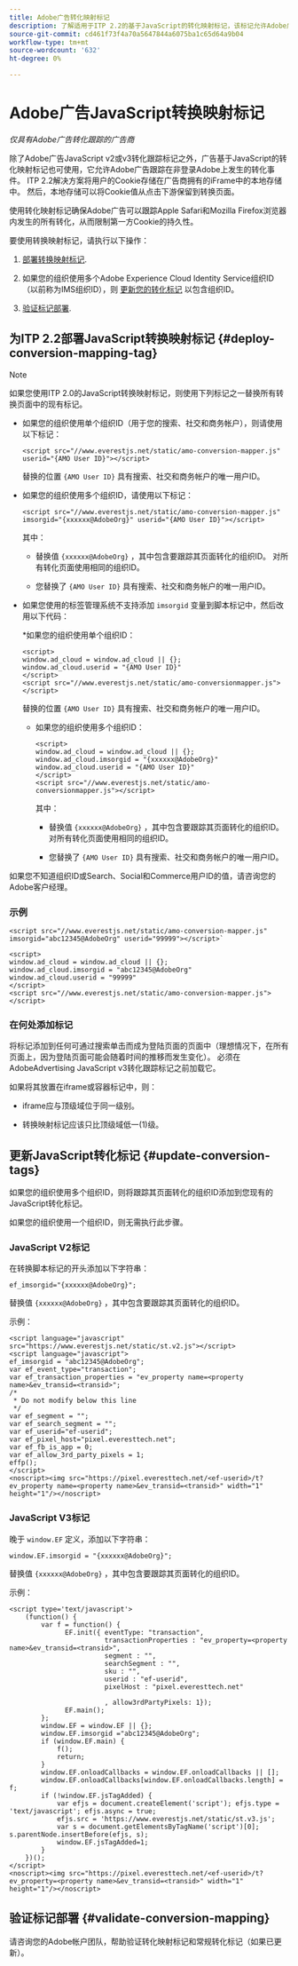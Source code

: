 ```yaml
---
title: Adobe广告转化映射标记
description: 了解适用于ITP 2.2的基于JavaScript的转化映射标记，该标记允许Adobe广告跟踪在非登陆页面上发生的转化事件。
source-git-commit: cd461f73f4a70a5647844a6075ba1c65d64a9b04
workflow-type: tm+mt
source-wordcount: '632'
ht-degree: 0%

---
```


# Adobe广告JavaScript转换映射标记

*仅具有Adobe广告转化跟踪的广告商*

除了Adobe广告JavaScript v2或v3转化跟踪标记之外，广告基于JavaScript的转化映射标记也可使用，它允许Adobe广告跟踪在非登录Adobe上发生的转化事件。 ITP 2.2解决方案将用户的Cookie存储在广告商拥有的iFrame中的本地存储中。 然后，本地存储可以将Cookie值从点击下游保留到转换页面。

使用转化映射标记确保Adobe广告可以跟踪Apple Safari和Mozilla Firefox浏览器内发生的所有转化，从而限制第一方Cookie的持久性。 <!-- For all requirements to track conversions from Safari, see "Track Conversions from Apple Safari Browsers." -->

要使用转换映射标记，请执行以下操作：

1. [部署转换映射标记](#deploy-conversion-mapping-tag).

1. 如果您的组织使用多个Adobe Experience Cloud Identity Service组织ID（以前称为IMS组织ID），则 [更新您的转化标记](#update-conversion-tags) 以包含组织ID。

1. [验证标记部署](#validate-conversion-mapping).

## 为ITP 2.2部署JavaScript转换映射标记 {#deploy-conversion-mapping-tag}

>[!NOTE]
>
>如果您使用ITP 2.0的JavaScript转换映射标记，则使用下列标记之一替换所有转换页面中的现有标记。<!-- any other instructions, too? Point them to the other page on Track Conversions from Safari...." -->

* 如果您的组织使用单个组织ID（用于您的搜索、社交和商务帐户），则请使用以下标记：

   `<script src="//www.everestjs.net/static/amo-conversion-mapper.js" userid="{AMO User ID}"></script>`

   替换的位置 `{AMO User ID}` 具有搜索、社交和商务帐户的唯一用户ID。

* 如果您的组织使用多个组织ID，请使用以下标记：

   `<script src="//www.everestjs.net/static/amo-conversion-mapper.js" imsorgid="{xxxxxx@AdobeOrg}" userid="{AMO User ID}"></script>`

   其中：

   * 替换值 `{xxxxxx@AdobeOrg}` ，其中包含要跟踪其页面转化的组织ID。 对所有转化页面使用相同的组织ID。

   * 您替换了 `{AMO User ID}` 具有搜索、社交和商务帐户的唯一用户ID。

* 如果您使用的标签管理系统不支持添加 `imsorgid` 变量到脚本标记中，然后改用以下代码：

   *如果您的组织使用单个组织ID：

   ```
   <script>
   window.ad_cloud = window.ad_cloud || {};
   window.ad_cloud.userid = "{AMO User ID}"
   </script>
   <script src="//www.everestjs.net/static/amo-conversionmapper.js"></script>
   ```

   替换的位置 `{AMO User ID}` 具有搜索、社交和商务帐户的唯一用户ID。

   * 如果您的组织使用多个组织ID：

      ```
      <script>
      window.ad_cloud = window.ad_cloud || {};
      window.ad_cloud.imsorgid = "{xxxxxx@AdobeOrg}"
      window.ad_cloud.userid = "{AMO User ID}"
      </script>
      <script src="//www.everestjs.net/static/amo-conversionmapper.js"></script>
      ```

      其中：

      * 替换值 `{xxxxxx@AdobeOrg}` ，其中包含要跟踪其页面转化的组织ID。 对所有转化页面使用相同的组织ID。

      * 您替换了 `{AMO User ID}` 具有搜索、社交和商务帐户的唯一用户ID。

如果您不知道组织ID或Search、Social和Commerce用户ID的值，请咨询您的Adobe客户经理。

### 示例

```
<script src="//www.everestjs.net/static/amo-conversion-mapper.js" imsorgid="abc12345@AdobeOrg" userid="99999"></script>`
```

```
<script>
window.ad_cloud = window.ad_cloud || {};
window.ad_cloud.imsorgid = "abc12345@AdobeOrg"
window.ad_cloud.userid = "99999"
</script>
<script src="//www.everestjs.net/static/amo-conversion-mapper.js"></script>
```

### 在何处添加标记

将标记添加到任何可通过搜索单击而成为登陆页面的页面中（理想情况下，在所有页面上，因为登陆页面可能会随着时间的推移而发生变化）。 必须在AdobeAdvertising JavaScript v3转化跟踪标记之前加载它。

如果将其放置在iframe或容器标记中，则：

* iframe应与顶级域位于同一级别。

* 转换映射标记应该只比顶级域低一(1)级。

## 更新JavaScript转化标记 {#update-conversion-tags}

如果您的组织使用多个组织ID，则将跟踪其页面转化的组织ID添加到您现有的JavaScript转化标记。

如果您的组织使用一个组织ID，则无需执行此步骤。

### JavaScript V2标记

在转换脚本标记的开头添加以下字符串：

`ef_imsorgid="{xxxxxx@AdobeOrg}";`

替换值 `{xxxxxx@AdobeOrg}` ，其中包含要跟踪其页面转化的组织ID。

示例：

```
<script language="javascript" src="https://www.everestjs.net/static/st.v2.js"></script>
<script language="javascript">
ef_imsorgid = "abc12345@AdobeOrg";
var ef_event_type="transaction";
var ef_transaction_properties = "ev_property name=<property name>&ev_transid=<transid>";
/*
 * Do not modify below this line
 */
var ef_segment = "";
var ef_search_segment = "";
var ef_userid="ef-userid";
var ef_pixel_host="pixel.everesttech.net";
var ef_fb_is_app = 0;
var ef_allow_3rd_party_pixels = 1;
effp();
</script>
<noscript><img src="https://pixel.everesttech.net/<ef-userid>/t?ev_property name=<property name>&ev_transid=<transid>" width="1" height="1"/></noscript>
```

### JavaScript V3标记

晚于 `window.EF` 定义，添加以下字符串：

`window.EF.imsorgid = "{xxxxxx@AdobeOrg}";`

替换值 `{xxxxxx@AdobeOrg}` ，其中包含要跟踪其页面转化的组织ID。

示例：

```
<script type='text/javascript'>
    (function() {
        var f = function() {
              EF.init({ eventType: "transaction",
                        transactionProperties : "ev_property=<property name>&ev_transid=<transid>",
                        segment : "",
                        searchSegment : "",
                        sku : "",
                        userid : "ef-userid",
                        pixelHost : "pixel.everesttech.net"
                        
                        , allow3rdPartyPixels: 1});
              EF.main();
        };
        window.EF = window.EF || {};
        window.EF.imsorgid ="abc12345@AdobeOrg";
        if (window.EF.main) {
            f();
            return;
        }
        window.EF.onloadCallbacks = window.EF.onloadCallbacks || [];
        window.EF.onloadCallbacks[window.EF.onloadCallbacks.length] = f;
        if (!window.EF.jsTagAdded) {
            var efjs = document.createElement('script'); efjs.type = 'text/javascript'; efjs.async = true;
            efjs.src = 'https://www.everestjs.net/static/st.v3.js';
            var s = document.getElementsByTagName('script')[0]; s.parentNode.insertBefore(efjs, s);
            window.EF.jsTagAdded=1;
        }
    })();
</script>
<noscript><img src="https://pixel.everesttech.net/<ef-userid>/t?ev_property=<property name>&ev_transid=<transid>" width="1" height="1"/></noscript>
```

## 验证标记部署 {#validate-conversion-mapping}

请咨询您的Adobe帐户团队，帮助验证转化映射标记和常规转化标记（如果已更新）。
